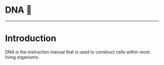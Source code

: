 # DNA 🧬


---
# Introduction
DNA is the instruction manual that is used to construct cells within most living organisms. 
